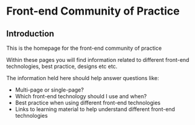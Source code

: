 # Front-end Community of Practice

## Introduction
This is the homepage for the front-end community of practice

Within these pages you will find information related to different front-end technologies,
best practice, designs etc etc.

The information held here should help answer questions like:
* Multi-page or single-page?
* Which front-end technology should I use and when?
* Best practice when using different front-end technologies
* Links to learning material to help understand different front-end technologies